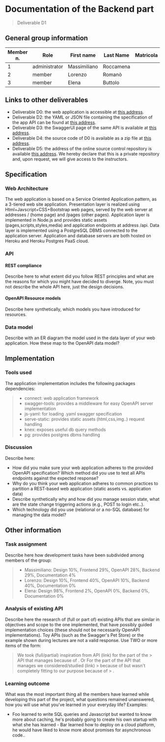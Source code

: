 # Documentation of the Backend part

> Deliverable D1

## General group information

| Member n. | Role          | First name   | Last Name | Matricola | Email address   |
|-----------|---------------|--------------|-----------|-----------|-----------------|
| 1         | administrator | Massimiliano | Roccamena |           |                 |
| 2         | member        | Lorenzo      | Romanò    |           |                 |
| 3         | member        | Elena        | Buttolo   |           |                 |

## Links to other deliverables

- Deliverable D0: the web application is accessible at [this address](https://child4help.herokuapp.com).
- Deliverable D2: the YAML or JSON file containing the specification of the app API can be found at [this address](https://child4help.herokuapp.com/backend/spec.yaml).
- Deliverable D3: the SwaggerUI page of the same API is available at [this address](https://child4help.herokuapp.com/backend/swaggerui).
- Deliverable D4: the source code of D0 is available as a zip file at [this address](https://child4help.herokuapp.com/backend/app.zip).
- Deliverable D5: the address of the online source control repository is available [this address](https://github.com/MassimilianoRoccamena/Hypermedia-Project.git). We hereby declare that this is a private repository and, upon request, we will give access to the instructors.

## Specification

### Web Architecture

The web application is based on a Service Oriented Application pattern, as a 3-tiered web site application. Presentation layer is realized using Html+Javscript+CSS+Bootstrap web pages, served by the web server at addresses / (home page) and /pages (other pages). Application layer is implemented in Node.js and provides static assets (pages,scripts,styles,media) and application endpoints at address /api. Data layer is implemented using a PostgreSQL DBMS connected to the application server. Application and database servers are both hosted on Heroku and Heroku Postgres PaaS cloud.

### API

#### REST compliance

Describe here to what extent did you follow REST principles and what are the reasons for which you might have decided to diverge. Note, you must not describe the whole API here, just the design decisions.

#### OpenAPI Resource models

Describe here synthetically, which models you have introduced for resources.

### Data model

Describe with an ER diagram the model used in the data layer of your web application. How these map to the OpenAPI data model?

## Implementation

### Tools used
The application implementation includes the following packages dependencies:
>- connect: web application framework
>- swagger-tools: provides a middleware for easy OpenAPI server implementation
>- js-yaml: for loading .yaml swagger specification
>- serve-static: provides static assets (html,css,img..) request handling
>- knex: exposes useful db query methods
>- pg: provides postgres dbms handling

### Discussion

Describe here:
- How did you make sure your web application adheres to the provided OpenAPI specification? Which method did you use to test all APIs endpoints against the expected response?
- Why do you think your web application adheres to common practices to partition a REST-based web application (static assets vs. application data)
- Describe synthetically why and how did you manage session state, what are the state change triggering actions (e.g., POST to login etc..).
- Which technology did you use (relational or a no-SQL database) for managing the data model?

## Other information

### Task assignment

Describe here how development tasks have been subdivided among members of the group:
> - Massimiliano: Design 10%, Frontend 29%, OpenAPI 28%, Backend 29%, Documentation 4%
> - Lorenzo: Design 10%, Frontend 40%, OpenAPI 10%, Backend 40%, Documentation 0%
> - Elena: Design 98%, Frontend 2%, OpenAPI 0%, Backend 0%, Documentation 0%

### Analysis of existing API

Describe here the research of (full or part of) existing APIs that are similar in objectives and scope to the one implemented, that have possibly guided implementation choices (these should not be necessarily OpenAPI implementations). Toy APIs (such as the Swagger's Pet Store) or the example shown during lectures are not a valid response.
Use TWO or more items of the form:
> We took (full/partial) inspiration from API <XYZ>(link) for the part of the > API that manages <ABC> because of <REASON>.
Or
> For the part of the API that manages <ABC> we considered/studied <XYZ>(link) > because of <REASON> but wasn't completely fitting to our purpose because of > <REASON>.
> 
### Learning outcome

What was the most important thing all the members have learned while developing this part of the project, what questions remained unanswered, how you will use what you've learned in your everyday life?
Examples:
- Foo learned to write SQL queries and Javascript but wanted to know more about caching, he's probably going to create his own startup with what she has learned - Bar learned how to deploy on a cloud platform, he would have liked to know more about promises for asynchronous code..
